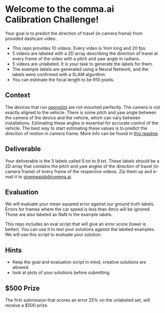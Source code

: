 Welcome to the comma.ai Calibration Challenge!
======

Your goal is to predict the direction of travel (in camera frame) from provided dashcam video.

- This repo provides 10 videos. Every video is 1min long and 20 fps.
- 5 videos are labeled with a 2D array describing the direction of travel at every frame of the video
  with a pitch and yaw angle in radians.
- 5 videos are unlabeled. It is your task to generate the labels for them.
- The example labels are generated using a Neural Network, and the labels were confirmed with a SLAM algorithm.
- You can estimate the focal length to be 910 pixels.

Context
------
The devices that run [openpilot](https://github.com/commaai/openpilot/) are not mounted perfectly. The camera
is not exactly aligned to the vehicle. There is some pitch and yaw angle between the camera of the device and
the vehicle, which can vary between installations. Estimating these angles is essential for accurate control
of the vehicle. The best way to start estimating these values is to predict the direction of motion in camera
frame. More info  can be found in [this readme](https://github.com/commaai/openpilot/tree/master/common/transformations).

Deliverable
-----

Your deliverable is the 5 labels called 5.txt to 9.txt. These labels should be a 2D array that contains
the pitch and yaw angles of the direction of travel (in camera frame) of every frame of the respective videos.
Zip them up and e-mail it to givemeajob@comma.ai.


Evaluation
-----

We will evaluate your mean squared error against our ground truth labels. Errors for frames where the car
speed is less than 4m/s will be ignored. Those are also labeled as NaN in the example labels.

This repo includes an eval script that will give an error score (lower is better). You can use it to test your
solutions against the labeled examples. We will use this script to evaluate your solution. 


Hints
------
- Keep the goal and evaluation script in mind, creative solutions are allowed.
- look at plots of your solutions before submitting


$500 Prize
------
The first submission that scores an error 25% on the unlabeled set, will receive a $500 prize.
